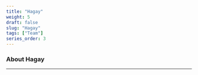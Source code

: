 ```yaml
---
title: "Hagay"
weight: 5
draft: false
slug: "Hagay"
tags: ["Team"]
series_order: 3
---
```

### About Hagay
---